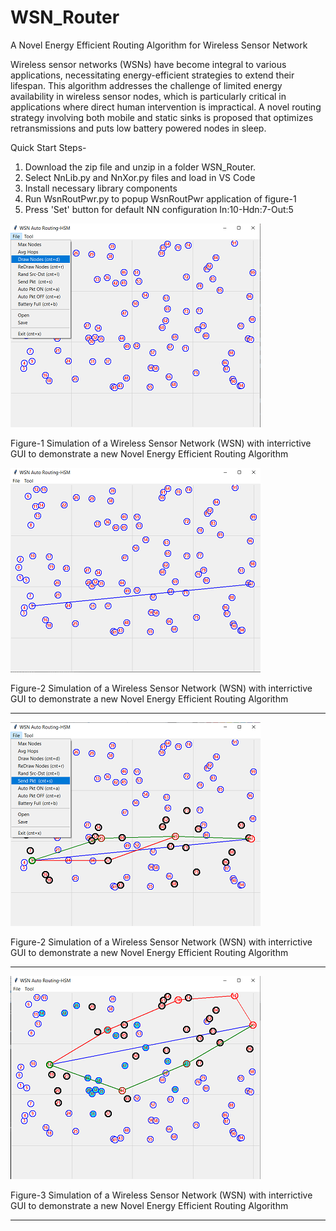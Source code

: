 # WSN_Router
A Novel Energy Efficient Routing Algorithm for Wireless Sensor Network

Wireless sensor networks (WSNs) have become integral to various applications, necessitating energy-efficient strategies to extend their lifespan. This algorithm addresses the challenge of limited energy availability in wireless sensor nodes, which is particularly critical in applications where direct human intervention is impractical. A novel routing strategy involving both mobile and static sinks is proposed that optimizes retransmissions and puts low battery powered nodes in sleep.

Quick Start Steps-

1. Download the zip file and unzip in a folder WSN_Router.
2. Select NnLib.py and NnXor.py files and load in VS Code
3. Install necessary library components
4. Run WsnRoutPwr.py to popup WsnRoutPwr application of figure-1
5. Press 'Set' button for default NN configuration In:10-Hdn:7-Out:5

<img src="Readme_files/Main.png">

Figure-1 Simulation of a Wireless Sensor Network (WSN) with interrictive GUI to demonstrate 
a new Novel Energy Efficient Routing Algorithm 

<img src="Readme_files/SrcDstLine.png">

Figure-2 Simulation of a Wireless Sensor Network (WSN) with interrictive GUI to demonstrate 
a new Novel Energy Efficient Routing Algorithm 

***************************************  

<img src="Readme_files/SrcDstSend.png">

Figure-2 Simulation of a Wireless Sensor Network (WSN) with interrictive GUI to demonstrate 
a new Novel Energy Efficient Routing Algorithm 

***************************************  

<img src="Readme_files/SrcDstAuto.png">

Figure-3 Simulation of a Wireless Sensor Network (WSN) with interrictive GUI to demonstrate 
a new Novel Energy Efficient Routing Algorithm 

***************************************  

